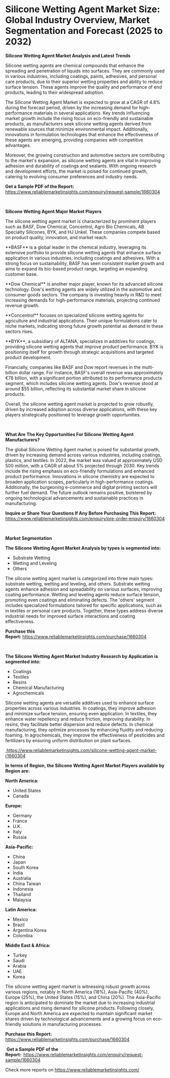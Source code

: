 <p><h1>Silicone Wetting Agent Market Size: Global Industry Overview, Market Segmentation and Forecast (2025 to 2032)</h1></p><p><strong>Silicone Wetting Agent Market Analysis and Latest Trends</strong></p>
<p><p>Silicone wetting agents are chemical compounds that enhance the spreading and penetration of liquids into surfaces. They are commonly used in various industries, including coatings, paints, adhesives, and personal care products, due to their superior wetting properties and ability to reduce surface tension. These agents improve the quality and performance of end products, leading to their widespread adoption.</p><p>The Silicone Wetting Agent Market is expected to grow at a CAGR of 4.8% during the forecast period, driven by the increasing demand for high-performance materials in several applications. Key trends influencing market growth include the rising focus on eco-friendly and sustainable products, as manufacturers seek silicone wetting agents derived from renewable sources that minimize environmental impact. Additionally, innovations in formulation technologies that enhance the effectiveness of these agents are emerging, providing companies with competitive advantages.</p><p>Moreover, the growing construction and automotive sectors are contributing to the market's expansion, as silicone wetting agents are vital in improving adhesion and durability of coatings and sealants. With ongoing research and development efforts, the market is poised for continued growth, catering to evolving consumer preferences and industry needs.</p></p>
<p><strong>Get a Sample PDF of the Report:&nbsp;</strong> <a href="https://www.reliablemarketinsights.com/enquiry/request-sample/1660304?utm_campaign=3036&utm_medium=2&utm_source=Github&utm_content=ia&utm_term=01042025&utm_id=silicone-wetting-agent">https://www.reliablemarketinsights.com/enquiry/request-sample/1660304</a></p>
<p>&nbsp;</p>
<p><strong>Silicone Wetting Agent Major Market Players</strong></p>
<p><p>The silicone wetting agent market is characterized by prominent players such as BASF, Dow Chemical, Concentrol, Agro Bio Chemicals, AB Specialty Silicones, BYK, and HJ Unkel. These companies compete based on product quality, innovation, and market reach.</p><p>**BASF** is a global leader in the chemical industry, leveraging its extensive portfolio to provide silicone wetting agents that enhance surface application in various industries, including coatings and adhesives. With a strong focus on sustainability, BASF has seen consistent market growth and aims to expand its bio-based product range, targeting an expanding customer base. </p><p>**Dow Chemical** is another major player, known for its advanced silicone technology. Dow's wetting agents are widely utilized in the automotive and consumer goods sectors. The company is investing heavily in R&D to meet increasing demands for high-performance materials, projecting continued revenue growth.</p><p>**Concentrol** focuses on specialized silicone wetting agents for agriculture and industrial applications. Their unique formulations cater to niche markets, indicating strong future growth potential as demand in these sectors rises. </p><p>**BYK**, a subsidiary of ALTANA, specializes in additives for coatings, providing silicone wetting agents that improve product performance. BYK is positioning itself for growth through strategic acquisitions and targeted product development.</p><p>Financially, companies like BASF and Dow report revenues in the multi-billion dollar range. For instance, BASF's overall revenue was approximately €78 billion, with a significant portion attributed to its performance products segment, which includes silicone wetting agents. Dow's revenue stood at around $55 billion, reflecting its substantial market share in silicone products.</p><p>Overall, the silicone wetting agent market is projected to grow robustly, driven by increased adoption across diverse applications, with these key players strategically positioned to leverage growth opportunities.</p></p>
<p>&nbsp;</p>
<p><strong>What Are The Key Opportunities For Silicone Wetting Agent Manufacturers?</strong></p>
<p><p>The global Silicone Wetting Agent market is poised for substantial growth, driven by increasing demand across various industries, including coatings, plastics, and textiles. In 2022, the market was valued at approximately USD 500 million, with a CAGR of about 5% projected through 2030. Key trends include the rising emphasis on eco-friendly formulations and enhanced product performance. Innovations in silicone chemistry are expected to broaden application scopes, particularly in high-performance coatings. Additionally, the burgeoning e-commerce and digital printing sectors will further fuel demand. The future outlook remains positive, bolstered by ongoing technological advancements and sustainable practices in manufacturing.</p></p>
<p><strong>Inquire or Share Your Questions If Any Before Purchasing This Report:</strong> <a href="https://www.reliablemarketinsights.com/enquiry/pre-order-enquiry/1660304?utm_campaign=3036&utm_medium=2&utm_source=Github&utm_content=ia&utm_term=01042025&utm_id=silicone-wetting-agent">https://www.reliablemarketinsights.com/enquiry/pre-order-enquiry/1660304</a></p>
<p>&nbsp;</p>
<p><strong>Market Segmentation</strong></p>
<p><strong>The Silicone Wetting Agent Market Analysis by types is segmented into:</strong></p>
<p><ul><li>Substrate Wetting</li><li>Wetting and Leveling</li><li>Others</li></ul></p>
<p><p>The silicone wetting agent market is categorized into three main types: substrate wetting, wetting and leveling, and others. Substrate wetting agents enhance adhesion and spreadability on various surfaces, improving coating performance. Wetting and leveling agents reduce surface tension, promoting even coatings and eliminating defects. The 'others' segment includes specialized formulations tailored for specific applications, such as in textiles or personal care products. Together, these types address diverse industrial needs for improved surface interactions and coating effectiveness.</p></p>
<p><strong>Purchase this Report:&nbsp;</strong><a href="https://www.reliablemarketinsights.com/purchase/1660304?utm_campaign=3036&utm_medium=2&utm_source=Github&utm_content=ia&utm_term=01042025&utm_id=silicone-wetting-agent">https://www.reliablemarketinsights.com/purchase/1660304</a></p>
<p>&nbsp;</p>
<p><strong>The Silicone Wetting Agent Market Industry Research by Application is segmented into:</strong></p>
<p><ul><li>Coatings</li><li>Textiles</li><li>Resins</li><li>Chemical Manufacturing</li><li>Agrochemicals</li></ul></p>
<p><p>Silicone wetting agents are versatile additives used to enhance surface properties across various industries. In coatings, they improve adhesion and minimize surface tension, ensuring even application. In textiles, they enhance water repellency and reduce friction, improving durability. In resins, they facilitate better dispersion and reduce defects. In chemical manufacturing, they optimize processes by enhancing fluidity and reducing foaming. In agrochemicals, they improve the effectiveness of pesticides and fertilizers by ensuring uniform distribution on plant surfaces.</p></p>
<p><a href="https://www.reliablemarketinsights.com/silicone-wetting-agent-market-r1660304?utm_campaign=3036&utm_medium=2&utm_source=Github&utm_content=ia&utm_term=01042025&utm_id=silicone-wetting-agent">&nbsp;https://www.reliablemarketinsights.com/silicone-wetting-agent-market-r1660304</a></p>
<p><strong>In terms of Region, the Silicone Wetting Agent Market Players available by Region are:</strong></p>
<p>
    <p> <strong> North America: </strong>
        <ul>
            <li>United States</li>
            <li>Canada</li>
        </ul>
        </p> 
    <p> <strong> Europe: </strong>
        <ul>
            <li>Germany</li>
            <li>France</li>
            <li>U.K.</li>
            <li>Italy</li>
            <li>Russia</li>
        </ul>
        </p> 
    <p> <strong> Asia-Pacific: </strong>
        <ul>
            <li>China</li>
            <li>Japan</li>
            <li>South Korea</li>
            <li>India</li>
            <li>Australia</li>
            <li>China Taiwan</li>
            <li>Indonesia</li>
            <li>Thailand</li>
            <li>Malaysia</li>
        </ul>
        </p> 
    <p> <strong> Latin America: </strong>
        <ul>
            <li>Mexico</li>
            <li>Brazil</li>
            <li>Argentina Korea</li>
            <li>Colombia</li>
        </ul>
        </p> 
    <p> <strong> Middle East & Africa: </strong>
        <ul>
            <li>Turkey</li>
            <li>Saudi</li>
            <li>Arabia</li>
            <li>UAE</li>
            <li>Korea</li>
        </ul>
    </p>
    </p>
<p><p>The silicone wetting agent market is witnessing robust growth across various regions, notably in North America (18%), Asia-Pacific (40%), Europe (25%), the United States (15%), and China (20%). The Asia-Pacific region is anticipated to dominate the market due to increasing industrial applications and rising demand for silicone products. Following closely, Europe and North America are expected to maintain significant market shares driven by technological advancements and a growing focus on eco-friendly solutions in manufacturing processes.</p></p>
<p><strong>Purchase this Report: </strong><a href="https://www.reliablemarketinsights.com/purchase/1660304?utm_campaign=3036&utm_medium=2&utm_source=Github&utm_content=ia&utm_term=01042025&utm_id=silicone-wetting-agent">https://www.reliablemarketinsights.com/purchase/1660304</a></p>
<p>&nbsp;<strong>Get a Sample PDF of the Report:&nbsp;&nbsp;</strong><a href="https://www.reliablemarketinsights.com/enquiry/request-sample/1660304?utm_campaign=3036&utm_medium=2&utm_source=Github&utm_content=ia&utm_term=01042025&utm_id=silicone-wetting-agent">https://www.reliablemarketinsights.com/enquiry/request-sample/1660304</a></p>
<p><strong></strong></p>
<p>Check more reports on <a href="https://www.reliablemarketinsights.com/?utm_campaign=3036&utm_medium=2&utm_source=Github&utm_content=ia&utm_term=01042025&utm_id=silicone-wetting-agent">https://www.reliablemarketinsights.com/</a></p>
